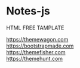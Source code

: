 # Notes-js
HTML FREE TAMPLATE

https://themewagon.com   
https://bootstrapmade.com   
https://themefisher.com  
https://themehunt.com        
